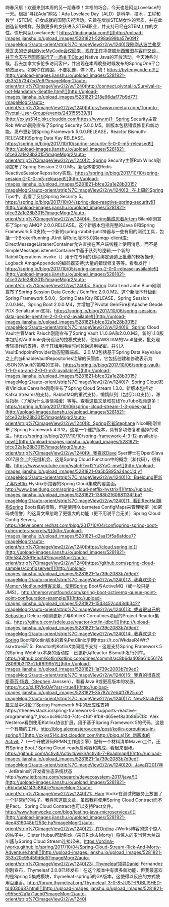 嗨春风扇！欢迎来到本周的另一期春季！幸福的巧合，今天也是阿达Lovelace的一天。根据“寻找Ada”网站：Ada Lovelace Day（ALD）是科学，技术，工程和数学（STEM）妇女成就的国际庆祝活动。它旨在增加STEM女性的素质，并在此创造新的榜样，鼓励更多的女孩进入STEM职业，并支持已经在STEM工作的女性。快乐阿达Lovelace天！https://findingada.com/![](http://upload-images.jianshu.io/upload_images/5281821-5298a699ba57e09f?imageMogr2/auto-orient/strip%7CimageView2/2/w/1240)我刚刚从波兰弗罗茨瓦夫的史诗级ByteMyCode会议回来，现在正在华盛顿州西雅图与客户交谈，并于今天在西雅图举行了一场关于Cloud Native Java的开放活动。今天晚些时候，我去加拿大多伦多访问客户，并出现在本周晚些时候发布的SpringOne平台预览展示。如果你在周围，不要犹豫，停下来，嗨！https://bytemycode.pl/![](http://upload-images.jianshu.io/upload_images/5281821-d535257347cd7e6f?imageMogr2/auto-orient/strip%7CimageView2/2/w/1240)http://connect.pivotal.io/Survival-is-not-Mandatory-Seattle.html![](http://upload-images.jianshu.io/upload_images/5281821-218e96daf77b9d77?imageMogr2/auto-orient/strip%7CimageView2/2/w/1240)https://www.meetup.com/Toronto-Pivotal-User-Group/events/243155539/![](http://oxjys514c.bkt.clouddn.com/https://www.m)1:  Spring Security主管Rob Winch刚刚宣布了Spring Security 5.0.0.M5。新版本包括错误修复和新功能。发布更新到Spring Framework 5.0.0.RELEASE，Reactor Bismuth-RELEASE和Spring Data Kay RELEASE。https://spring.io/blog/2017/10/10/spring-security-5-0-0-m5-released![](http://upload-images.jianshu.io/upload_images/5281821-bfce32a1e28b3015?imageMogr2/auto-orient/strip%7CimageView2/2/w/1240)2:  Spring Security主管Rob Winch刚刚宣布了Spring Session 2.0.0.M5。新版本带来Redis ReactiveSessionRepository实现。https://spring.io/blog/2017/10/10/spring-session-2-0-0-m5-released![](http://upload-images.jianshu.io/upload_images/5281821-bfce32a1e28b3015?imageMogr2/auto-orient/strip%7CimageView2/2/w/1240)3:  在上周的Spring Tips中，我看了反应Spring Security 5。https://spring.io/blog/2017/10/04/spring-tips-reactive-spring-security![](http://upload-images.jianshu.io/upload_images/5281821-bfce32a1e28b3015?imageMogr2/auto-orient/strip%7CimageView2/2/w/1240)4:  Spring集成忍者Artem Bilan刚刚宣布了Spring AMQP 2.0.0.RELEASE。这个新版本包括完整的Java 8和Spring Framework 5.0支持;一个新的spring-rabbit-junit神器与一些有用的测试工具，包括一个BrokerRunning JUnit @Rule;版本5.0的amqp-client库; DirectMessageListenerContainer允许直接在客户端线程上使用消息，而不是SimpleMessageListenerContainer中基于队列的逻辑;一个新的RabbitOperations.invoke（）用于在专用的线程绑定通道上批量的模板操作; Logback AmqpAppender的编码器支持;大量的错误修复等等。看看发行！https://spring.io/blog/2017/10/05/spring-amqp-2-0-0-release-available![](http://upload-images.jianshu.io/upload_images/5281821-bfce32a1e28b3015?imageMogr2/auto-orient/strip%7CimageView2/2/w/1240)5:  Spring Data Lead John Blum刚刚宣布了Spring Session Data Geode / GemFire 2.0.0.M2。这个新版本升级到Spring Framework 5.0.0，Spring Data Kay RELEASE，Spring Session 2.0.0.M4，Spring Boot 2.0.0.M4，并增加了Pivotal GemFire和Apache Geode PDX Serialization支持。https://spring.io/blog/2017/10/06/spring-session-data-geode-gemfire-2-0-0-m2-available![](http://upload-images.jianshu.io/upload_images/5281821-bfce32a1e28b3015?imageMogr2/auto-orient/strip%7CimageView2/2/w/1240)6:  Spring Cloud Vault主管Mark Paluch刚刚宣布了Spring Vault 1.1.0.GA和2.0.0.M3。新的1.1.0版本包括对AuthRole身份验证的拉模式支持，使用AWS IAM的Vault登录，批处理传输操作的支持，基于其租用持续时间轮换通用秘密，并引入VaultEndpointProvider动态配置端点。 2.0.M3包括基于Spring Data KeyValue之上的@EnableVaultRepositories注解的保管库，它包括创建和修改表示为JSON的Vault的策略的支持。https://spring.io/blog/2017/10/06/spring-vault-1-1-0-ga-and-2-0-0-m3-available![](http://upload-images.jianshu.io/upload_images/5281821-bfce32a1e28b3015?imageMogr2/auto-orient/strip%7CimageView2/2/w/1240)7:  Spring Cloud忍者Vinicius Carvalho刚刚宣布了Spring Cloud Stream 1.3.0。新版本包括对Kafka Streams的支持，RabbitMQ的重试支持，懒惰队列（包括DLQ支持），滞后指标（了解为什么事情减缓）等等。查看这篇文章和在线YouTube视频更多！https://spring.io/blog/2017/10/06/spring-cloud-stream-1-3-goes-ga![](http://upload-images.jianshu.io/upload_images/5281821-bfce32a1e28b3015?imageMogr2/auto-orient/strip%7CimageView2/2/w/1240)8:  Spring忍者Stephane Nicoll刚刚宣布了Spring Framework 4.3.12。这是一个维护版本，具有多项修复和选择的改进。https://spring.io/blog/2017/10/10/spring-framework-4-3-12-available-now![](http://upload-images.jianshu.io/upload_images/5281821-bfce32a1e28b3015?imageMogr2/auto-orient/strip%7CimageView2/2/w/1240)9:  我喜欢Dave Syer博士在OpenSlava 2017展会上的无缝机会。这是Spring Cloud Function中的概念（和代码），很有趣。https://www.youtube.com/watch?v=I2Yu3YoC-mw![](http://upload-images.jianshu.io/upload_images/5281821-0a5b5895a34acc1d.y?imageMogr2/auto-orient/strip%7CimageView2/2/w/1240)10:  Baeldung更新了与Netflix Hystrix断路器的Spring Cloud集成的覆盖面。http://www.baeldung.com/spring-cloud-netflix-hystrix![](http://upload-images.jianshu.io/upload_images/5281821-1388b2f60881134f.ba?imageMogr2/auto-orient/strip%7CimageView2/2/w/1240)11:  看到RedHat拥抱Spring Boots真的很酷，但是使用Kubernetes ConfigMaps来管理秘密（如密码或信誉）的这篇文章忽略了更强大的功能（更不用说平台无关）Spring Cloud Config Server。https://developers.redhat.com/blog/2017/10/04/configuring-spring-boot-kubernetes-secrets/![](http://upload-images.jianshu.io/upload_images/5281821-d2aa13f5a6afdce7?imageMogr2/auto-orient/strip%7CimageView2/2/w/1240)https://cloud.spring.io![](http://upload-images.jianshu.io/upload_images/5281821-09e58478561eba14?imageMogr2/auto-orient/strip%7CimageView2/2/w/1240)https://github.com/spring-cloud-samples/configserver![](http://upload-images.jianshu.io/upload_images/5281821-1a739c2083b7d9ed?imageMogr2/auto-orient/strip%7CimageView2/2/w/1240)12:  我喜欢这个MemoryNotFound博客文章，使用Spring Boot与ActiveMQ（或一般只是JMS）。http://memorynotfound.com/spring-boot-activemq-queue-point-point-configuration-example/![](http://upload-images.jianshu.io/upload_images/5281821-1543452cd43db342?imageMogr2/auto-orient/strip%7CimageView2/2/w/1240)13:  或者很自己的Sebastien Deleuze刚刚更新了与KotlinX Coroutines项目的Project Reactor集成。https://github.com/sdeleuze/reactor-kotlin-jdbc/![](http://upload-images.jianshu.io/upload_images/5281821-1a739c2083b7d9ed?imageMogr2/auto-orient/strip%7CimageView2/2/w/1240)14:  我喜欢这个Spring Boot和Kotlin版本的着名PetClinic示例https://t.co/WkdaeR4Wtt?ssr=true![](http://upload-images.jianshu.io/upload_images/5281821-35787c2eb4ff7825.co?imageMogr2/auto-orient/strip%7CimageView2/2/w/1240)15:  Reactor的KotlinX协同程序支持 - 这是支持Spring Framework 5的Spring WebFlux本身的活动库 - 已更新为Reactor Bismuth发行列车。https://github.com/Kotlin/kotlinx.coroutines/commit/ac8b6da408a61b5617428069b3f13c2fdf8f9951![](http://upload-images.jianshu.io/upload_images/5281821-1a739c2083b7d9ed?imageMogr2/auto-orient/strip%7CimageView2/2/w/1240)16:  我真的很喜欢斯蒂芬·扬森（Stephen Janssen），看看Java 9或更高版本的发展。https://t.co/xLfRVlqOAf?ssr=true![](http://upload-images.jianshu.io/upload_images/5281821-35787c2eb4ff7825.co?imageMogr2/auto-orient/strip%7CimageView2/2/w/1240)17:  NewStack在这篇文章中讨论了Spring Framework 5中的反应性支持https://thenewstack.io/spring-framework-5-supports-reactive-programming/?_lrsc=bc96c10d-7cfc-4f6f-9fb8-d65eef8a3b86![](http://upload-images.jianshu.io/upload_images/5281821-3854f6653e8666b7?imageMogr2/auto-orient/strip%7CimageView2/2/w/1240)18:  Alex Nesterov看到使用Kotlinx协议扩展，用于基于Spring Framework 5的代码。这是一个有趣的工作。http://blog.alexnesterov.com/post/kotlin-coroutines-in-spring/![](http://oxjys514c.bkt.clouddn.com/http://blog.a)19:  新版本的Activiti 7（一个开放源码BPMN工作流引擎）配有一个材料清单Maven工件，还有Spring Boot / Spring Cloud-ready启动器和集成，看起来很棒。https://github.com/Activiti/Activiti/wiki/Activiti-7-Roadmap![](http://upload-images.jianshu.io/upload_images/5281821-1a739c2083b7d9ed?imageMogr2/auto-orient/strip%7CimageView2/2/w/1240)20:  Java在2017年 - JetBrains的开发者生态系统状态http://www.jetbrains.com/research/devecosystem-2017/java/![](http://upload-images.jianshu.io/upload_images/5281821-c6bbda041f43c864.je?imageMogr2/auto-orient/strip%7CimageView2/2/w/1240)21:  Ham Vocke在测试微服务上放置了一个非常好的帖子。我喜欢这篇文章，虽然我将使用Spring Cloud Contract而不是Pact。 Spring Cloud Contract也可以支持Pact文件。http://www.hamvocke.com/blog/testing-java-microservices/![](http://upload-images.jianshu.io/upload_images/5281821-4ee4316048bf253e.ha?imageMogr2/auto-orient/strip%7CimageView2/2/w/1240)22:  在Ordina JWorks博客的这个惊人的帖子中，Dieter Hubau帮助Rick（来自Rick＆Morty）将惊人的麦当劳木兰四川酱与Spring Cloud Stream连接起来。https://ordina-jworks.github.io/spring/2017/10/04/Spring-Cloud-Stream-Rick-And-Morty-Adventure.html![](http://upload-images.jianshu.io/upload_images/5281821-353b20c95459d6d5?imageMogr2/auto-orient/strip%7CimageView2/2/w/1240)23:  Thymeleaf领导Daniel Fernandez刚刚宣布，Thymeleaf 3.0.8已经发布！在这个版本中有很多新功能，但我最喜欢的是Spring 5集成模块，thymeleaf-spring5的GA版本，这使得以反应的方式使用百里香。http://forum.thymeleaf.org/Thymeleaf-3-0-8-JUST-PUBLISHED-td4030687.html![](http://upload-images.jianshu.io/upload_images/5281821-e955e52a1a71acb0?imageMogr2/auto-orient/strip%7CimageView2/2/w/1240)